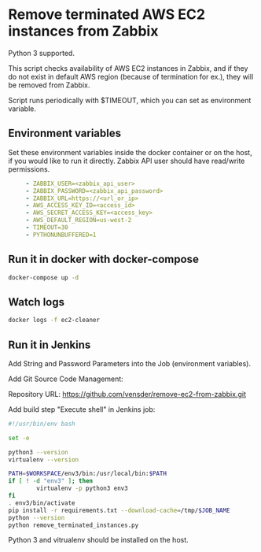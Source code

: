 # Remove terminated AWS EC2 instances from Zabbix

Python 3 supported.

This script checks availability of AWS EC2 instances in Zabbix, and if they do not exist in default AWS region (because of termination for ex.), they will be removed from Zabbix.

Script runs periodically with $TIMEOUT, which you can set as environment variable.

## Environment variables

Set these environment variables inside the docker container or on the host, if you would like to run it directly. Zabbix API user should have read/write permissions.

```yaml
     - ZABBIX_USER=<zabbix_api_user>
     - ZABBIX_PASSWORD=<zabbix_api_password>
     - ZABBIX_URL=https://<url_or_ip>
     - AWS_ACCESS_KEY_ID=<access_id>
     - AWS_SECRET_ACCESS_KEY=<access_key>
     - AWS_DEFAULT_REGION=us-west-2
     - TIMEOUT=30
     - PYTHONUNBUFFERED=1
```

## Run it in docker with docker-compose

```sh
docker-compose up -d
```

## Watch logs

```sh
docker logs -f ec2-cleaner
```

## Run it in Jenkins


Add String and Password Parameters into the Job (environment variables).

Add Git Source Code Management:

Repository URL: https://github.com/vensder/remove-ec2-from-zabbix.git

Add build step "Execute shell" in Jenkins job:

```sh
#!/usr/bin/env bash

set -e

python3 --version
virtualenv --version

PATH=$WORKSPACE/env3/bin:/usr/local/bin:$PATH
if [ ! -d "env3" ]; then
        virtualenv -p python3 env3
fi
. env3/bin/activate
pip install -r requirements.txt --download-cache=/tmp/$JOB_NAME
python --version
python remove_terminated_instances.py
```

Python 3 and vitrualenv should be installed on the host.